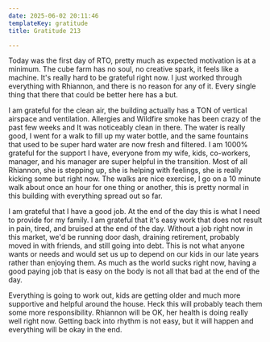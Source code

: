 ```yaml
---
date: 2025-06-02 20:11:46
templateKey: gratitude
title: Gratitude 213

---
```


Today was the first day of RTO, pretty much as expected motivation is at a
minimum.  The cube farm has no soul, no creative spark, it feels like a
machine.  It's really hard to be grateful right now. I just worked through
everything with Rhiannon, and there is no reason for any of it.  Every single
thing that there that could be better here has a but.

I am grateful for the clean air, the building actually has a TON of vertical
airspace and ventilation.  Allergies and Wildfire smoke has been crazy of the
past few weeks and It was noticeably clean in there.  The water is really good,
I went for a walk to fill up my water bottle, and the same fountains that used
to be super hard water are now fresh and filtered.  I am 1000% grateful for the
support I have, everyone from my wife, kids, co-workers, manager, and his
manager are super helpful in the transition.  Most of all Rhiannon, she is
stepping up, she is helping with feelings, she is really kicking some but right
now.  The walks are nice exercise, I go on a 10 minute walk about once an hour
for one thing or another, this is pretty normal in this building with
everything spread out so far.

I am grateful that I have a good job.  At the end of the day this is what I
need to provide for my family.  I am grateful that it's easy work that does not
result in pain, tired, and bruised at the end of the day.  Without a job right
now in this market, we'd be running door dash, draining retirement, probably
moved in with friends, and still going into debt.  This is not what anyone
wants or needs and would set us up to depend on our kids in our late years
rather than enjoying them.  As much as the world sucks right now, having a good
paying job that is easy on the body is not all that bad at the end of the day.

Everything is going to work out, kids are getting older and much more
supportive and helpful around the house.  Heck this will probably teach them
some more responsibility.  Rhiannon will be OK, her health is doing really well
right now.  Getting back into rhythm is not easy, but it will happen and
everything will be okay in the end.
